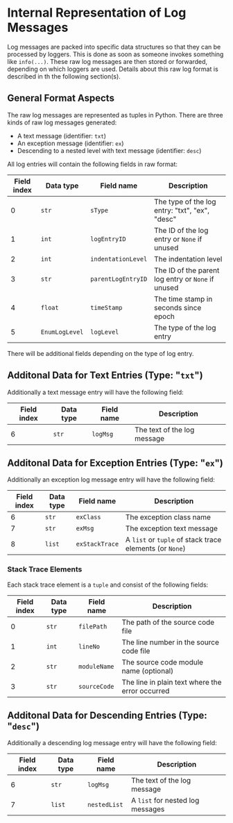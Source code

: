 Internal Representation of Log Messages
================================================================

Log messages are packed into specific data structures so that they can be processed by loggers. This is done as soon as
someone invokes something like `info(...)`. These raw log messages are then stored or forwarded, depending on which
loggers are used. Details about this raw log format is described in th the following section(s).



General Format Aspects
----------------------------------------------------------------

The raw log messages are represented as tuples in Python. There are three kinds of raw log messages generated:

* A text message (identifier: `txt`)
* An exception message (identifier: `ex`)
* Descending to a nested level with text message (identifier: `desc`)

All log entries will contain the following fields in raw format:

| Field index	| Data type			| Field name			| Description												|
| ------------- | ----------------- | --------------------- | --------------------------------------------------------- |
| 0				| `str`				| `sType`				| The type of the log entry: "txt", "ex", "desc"			|
| 1				| `int`				| `logEntryID`			| The ID of the log entry or `None` if unused				|
| 2				| `int`				| `indentationLevel`	| The indentation level										|
| 3				| `str`				| `parentLogEntryID`	| The ID of the parent log entry or `None` if unused		|
| 4				| `float`			| `timeStamp`			| The time stamp in seconds since epoch						|
| 5				| `EnumLogLevel`	| `logLevel`			| The type of the log entry									|

There will be additional fields depending on the type of log entry.



Additonal Data for Text Entries (Type: "`txt`")
----------------------------------------------------------------

Additionally a text message entry will have the following field:

| Field index	| Data type			| Field name			| Description												|
| ------------- | ----------------- | --------------------- | --------------------------------------------------------- |
| 6				| `str`				| `logMsg`				| The text of the log message								|



Additonal Data for Exception Entries (Type: "`ex`")
----------------------------------------------------------------

Additionally an exception log message entry will have the following field:

| Field index	| Data type			| Field name			| Description												|
| ------------- | ----------------- | --------------------- | --------------------------------------------------------- |
| 6				| `str`				| `exClass`				| The exception class name									|
| 7				| `str`				| `exMsg`				| The exception text message								|
| 8				| `list`			| `exStackTrace`		| A `list` or `tuple` of stack trace elements (or `None`)	|

### Stack Trace Elements

Each stack trace element is a `tuple` and consist of the following fields:

| Field index	| Data type			| Field name			| Description												|
| ------------- | ----------------- | --------------------- | --------------------------------------------------------- |
| 0				| `str`				| `filePath`			| The path of the source code file							|
| 1				| `int`				| `lineNo`				| The line number in the source code file					|
| 2				| `str`				| `moduleName`			| The source code module name (optional)					|
| 3				| `str`				| `sourceCode`			| The line in plain text where the error occurred			|



Additonal Data for Descending Entries (Type: "`desc`")
----------------------------------------------------------------

Additionally a descending log message entry will have the following field:

| Field index	| Data type			| Field name			| Description												|
| ------------- | ----------------- | --------------------- | --------------------------------------------------------- |
| 6				| `str`				| `logMsg`				| The text of the log message								|
| 7				| `list`			| `nestedList`			| A `list` for nested log messages							|

